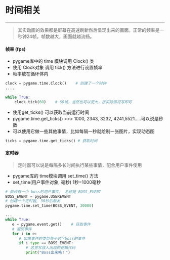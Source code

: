 # 时间相关

---

> 其实动画的效果都是屏幕在高速刷新然后呈现出来的画面。正常的频率是一秒钟24帧。帧数越大，画面就越流畅。

#### 帧率 \(fps\)

* pygame库中的 time 模块调用 Clock\(\) 类
* 使用 Clock对象 调用 tick\(\) 方法进行设置帧率
* 帧率放在循环体内

```python
clock = pygame.time.Clock()    # 创建了一个时钟
....

while True:
    clock.tick(60)    # 60帧，当然也可以更大，按实际情况写即可
```

* 使用get\_ticks\(\) 可以获取当前运行时间
* pygame.time.get\_ticks\(\)   &gt;&gt;&gt; 1000, 2343, 3232, 4241,5521.....可以说是秒数
* 可以使用它做一些其他事情，比如每隔一秒就绘制一张图片，实现动态图

```python
ticks = pygame.time.get_ticks() # 获取时间
```

#### 

#### 定时器

> 定时器可以说是每隔多长时间执行某些事情，配合用户事件使用

* pygame库的 time模块调用 set\_time\(\) 方法
* set\_time\(用户事件对象, 毫秒\)     1秒=1000毫秒

```python
# 假设有一个 boss的用户事件， 名称是 BOSS_EVENT
BOSS_EVENT = pygame.USEREVENT
# 创建一个定时器, 30秒后触发
pygame.time.set_time(BOSS_EVENT, 30000)

...
while True:
   e = pygame.event.get()    # 获取事件
   # 遍历事件
   for i in e:
      # 如果事件的类型等于这个boss的事件
      if i.type == BOSS_EVENT:
         # 这里写敌人出现的逻辑代码
         print("Boss出来咯！")
```



